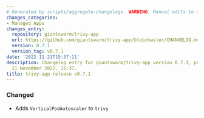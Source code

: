 ```yaml
---
# Generated by scripts/aggregate-changelogs. WARNING: Manual edits to this files will be overwritten.
changes_categories:
- Managed Apps
changes_entry:
  repository: giantswarm/trivy-app
  url: https://github.com/giantswarm/trivy-app/blob/master/CHANGELOG.md#071---2022-11-21
  version: 0.7.1
  version_tag: v0.7.1
date: '2022-11-21T15:37:11'
description: Changelog entry for giantswarm/trivy-app version 0.7.1, published on
  21 November 2022, 15:37.
title: trivy-app release v0.7.1
---
```


### Changed
- Adds `VerticalPodAutoscaler` to `trivy`

